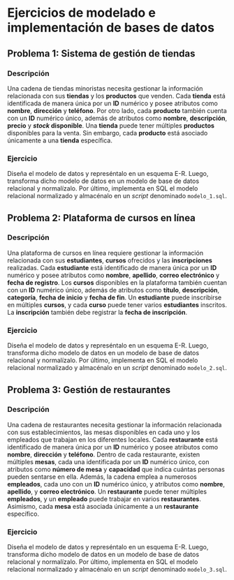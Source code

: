# Ejercicios de modelado e implementación de bases de datos

## Problema 1: Sistema de gestión de tiendas

### Descripción

Una cadena de tiendas minoristas necesita gestionar la información relacionada con sus **tiendas** y los **productos** que venden. Cada **tienda** está identificada de manera única por un **ID** numérico y posee atributos como **nombre**, **dirección** y **teléfono**. Por otro lado, cada **producto** también cuenta con un **ID** numérico único, además de atributos como **nombre**, **descripción**, **precio** y **_stock_ disponible**. Una **tienda** puede tener múltiples **productos** disponibles para la venta. Sin embargo, cada **producto** está asociado únicamente a una **tienda** específica.

### Ejercicio

Diseña el modelo de datos y represéntalo en un esquema E-R. Luego, transforma dicho modelo de datos en un modelo de base de datos relacional y normalízalo. Por último, implementa en SQL el modelo relacional normalizado y almacénalo en un _script_ denominado `modelo_1.sql`.

## Problema 2: Plataforma de cursos en línea

### Descripción

Una plataforma de cursos en línea requiere gestionar la información relacionada con sus **estudiantes**, **cursos** ofrecidos y las **inscripciones** realizadas. Cada **estudiante** está identificado de manera única por un **ID** numérico y posee atributos como **nombre**, **apellido**, **correo electrónico** y **fecha de registro**. Los **cursos** disponibles en la plataforma también cuentan con un **ID** numérico único, además de atributos como **título**, **descripción**, **categoría**, **fecha de inicio** y **fecha de fin**. Un **estudiante** puede inscribirse en múltiples **cursos**, y cada **curso** puede tener varios **estudiantes** inscritos. La **inscripción** también debe registrar la **fecha de inscripción**.

### Ejercicio

Diseña el modelo de datos y represéntalo en un esquema E-R. Luego, transforma dicho modelo de datos en un modelo de base de datos relacional y normalízalo. Por último, implementa en SQL el modelo relacional normalizado y almacénalo en un _script_ denominado `modelo_2.sql`.

## Problema 3: Gestión de restaurantes

### Descripción

Una cadena de restaurantes necesita gestionar la información relacionada con sus establecimientos, las mesas disponibles en cada uno y los empleados que trabajan en los diferentes locales. Cada **restaurante** está identificado de manera única por un **ID** numérico y posee atributos como **nombre**, **dirección** y **teléfono**. Dentro de cada restaurante, existen múltiples **mesas**, cada una identificada por un **ID** numérico único, con atributos como **número de mesa** y **capacidad** que indica cuántas personas pueden sentarse en ella. Además, la cadena emplea a numerosos **empleados**, cada uno con un **ID** numérico único, y atributos como **nombre**, **apellido**, y **correo electrónico**. Un **restaurante** puede tener múltiples **empleados**, y un **empleado** puede trabajar en varios **restaurantes**. Asimismo, cada **mesa** está asociada únicamente a un **restaurante** específico.

### Ejercicio

Diseña el modelo de datos y represéntalo en un esquema E-R. Luego, transforma dicho modelo de datos en un modelo de base de datos relacional y normalízalo. Por último, implementa en SQL el modelo relacional normalizado y almacénalo en un _script_ denominado `modelo_3.sql`.
